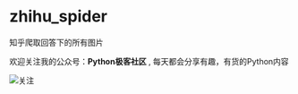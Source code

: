 # zhihu_spider
知乎爬取回答下的所有图片


欢迎关注我的公众号：**Python极客社区** , 每天都会分享有趣，有货的Python内容


![关注](https://ftp.bmp.ovh/imgs/2019/11/206cc88c26d35e64.jpg)

